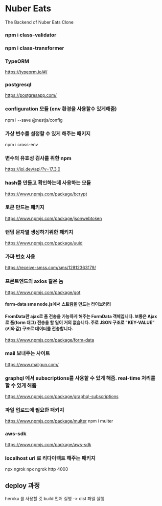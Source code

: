 # Nuber Eats

The Backend of Nuber Eats Clone

### npm i class-validator

### npm i class-transformer

### TypeORM

https://typeorm.io/#/

### postgresql

https://postgresapp.com/

### configuration 모듈 (env 환경을 사용할수 있게해줌)

npm i --save @nestjs/config

### 가상 변수를 설정할 수 있게 해주는 패키지

npm i cross-env

### 변수의 유효성 검사를 위한 npm

https://joi.dev/api/?v=17.3.0

### hash를 만들고 확인하는데 사용하는 모듈

https://www.npmjs.com/package/bcrypt

### 토큰 만드는 패키지

https://www.npmjs.com/package/jsonwebtoken

### 랜덤 문자열 생성하기위한 패키지

https://www.npmjs.com/package/uuid

### 가짜 번호 사용

https://receive-smss.com/sms/12812363179/

### 프론트엔드의 axios 같은 놈

https://www.npmjs.com/package/got

#### form-data sms node.js에서 스트림을 만드는 라이브러리

#### FromData란 ajax로 폼 전송을 가능하게 해주는 FormData 객체입니다. 보통은 Ajax로 폼(form 태그) 전송을 할 일이 거의 없습니다. 주로 JSON 구조로 "KEY-VALUE" (키와 값) 구조로 데이터를 전송합니다.

https://www.npmjs.com/package/form-data

### mail 보내주는 사이트

https://www.mailgun.com/

### graphql 에서 subscriptions를 사용할 수 있게 해줌. real-time 처리를 할 수 있게 해줌

https://www.npmjs.com/package/graphql-subscriptions

### 파일 업로드에 필요한 패키지

https://www.npmjs.com/package/multer
npm i multer

### aws-sdk

https://www.npmjs.com/package/aws-sdk

### localhost url 로 리다이렉트 해주는 패키지

npx ngrok
npx ngrok http 4000

## deploy 과정

heroku 를 사용할 것
build 먼저 실행 -> dist 파일 실행
